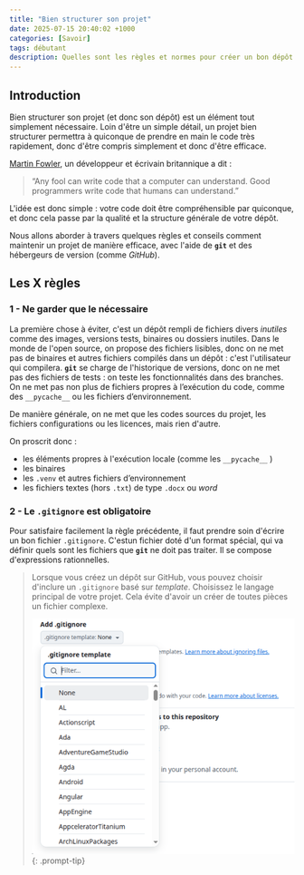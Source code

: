 ```yaml
---
title: "Bien structurer son projet"
date: 2025-07-15 20:40:02 +1000
categories: [Savoir]
tags: débutant
description: Quelles sont les règles et normes pour créer un bon dépôt
---
```


## Introduction

Bien structurer son projet (et donc son dépôt) est un élément tout simplement nécessaire. Loin d'être un simple détail, un projet bien structurer permettra à quiconque de prendre en main le code très rapidement, donc d'être compris simplement et donc d'être efficace. 

[Martin Fowler](https://www.martinfowler.com/), un développeur et écrivain britannique a dit :

> “Any fool can write code that a computer can understand. Good programmers write code that humans can understand.” 

L'idée est donc simple : votre code doit être compréhensible par quiconque, et donc cela passe par la qualité et la structure générale de votre dépôt. 

Nous allons aborder à travers quelques règles et conseils comment maintenir un projet de manière efficace, avec l'aide de **`git`** et des hébergeurs de version (comme *GitHub*).

## Les X règles

### 1 - Ne garder que le nécessaire

La première chose à éviter, c'est un dépôt rempli de fichiers divers *inutiles* comme des images, versions tests, binaires ou dossiers inutiles. Dans le monde de l'open source, on propose des fichiers lisibles, donc on ne met pas de binaires et autres fichiers compilés dans un dépôt : c'est l'utilisateur qui compilera. **`git`** se charge de l'historique de versions, donc on ne met pas des fichiers de tests : on teste les fonctionnalités dans des branches. On ne met pas non plus de fichiers propres à l’exécution du code, comme des `__pycache__` ou les fichiers d’environnement. 

De manière générale, on ne met que les codes sources du projet, les fichiers configurations ou les licences, mais rien d'autre.

On proscrit donc :

- les éléments propres à l'exécution locale (comme les `__pycache__` )
- les binaires 
- les `.venv` et autres fichiers d’environnement
- les fichiers textes (hors `.txt`) de type `.docx` ou *word*

### 2 - Le `.gitignore` est obligatoire

Pour satisfaire facilement la règle précédente, il faut prendre soin d'écrire un bon fichier `.gitignore`. C'estun fichier doté d'un format spécial, qui va définir quels sont les fichiers que **`git`** ne doit pas traiter. Il se compose d'expressions rationnelles. 

> Lorsque vous créez un dépôt sur GitHub, vous pouvez choisir d'inclure un `.gitignore` basé sur *template*. Choisissez le langage principal de votre projet. Cela évite d'avoir un créer de toutes pièces un fichier complexe. 
> 
> ![...](/assets/img/gitignore.png)
{: .prompt-tip}